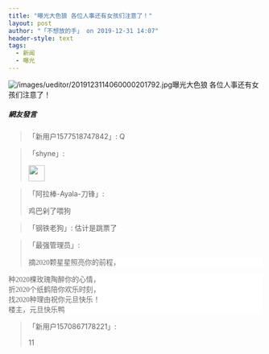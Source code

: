 ```yaml
---
title: "曝光大色狼 各位人事还有女孩们注意了！"
layout: post
author: "「不想放的手」 on 2019-12-31 14:07"
header-style: text
tags:
  - 新闻
  - 曝光
---
```


<img src="http://images.feileyuan.com/images/ueditor/2019123114060000201792.jpg" title="/images/ueditor/2019123114060000201792.jpg" alt="/images/ueditor/2019123114060000201792.jpg">曝光大色狼 各位人事还有女孩们注意了！<input type="hidden" value="菲乐园提供">

##### 網友發言 
> 「新用户1577518747842」:
> Q

> 「shyne」:
> <p><img src="https://images.feileyuan.com/images/ueditor/dialogs/emotion/images/default/df_003.gif" width="32" height="32"></p>

> 「阿拉棒-Ayala-刀锋」:
> <p>鸡巴剁了喂狗</p>

> 「钢铁老狗」:
> 估计是跳票了

> 「最强管理员」:
> <p style="margin-top: 0px; margin-bottom: 0px; box-sizing: border-box; padding: 0px; border: 0px; font-family: 微软雅黑; color: rgb(102, 102, 102); font-size: 14px; white-space: normal; background-color: rgb(255, 255, 255);">摘2020颗星星照亮你的前程，</p>
<p style="margin-top: 0px; margin-bottom: 0px; box-sizing: border-box; padding: 0px; border: 0px; font-family: 微软雅黑; color: rgb(102, 102, 102); font-size: 14px; white-space: normal; background-color: rgb(255, 255, 255);">种2020棵玫瑰陶醉你的心情，</p>
<p style="margin-top: 0px; margin-bottom: 0px; box-sizing: border-box; padding: 0px; border: 0px; font-family: 微软雅黑; color: rgb(102, 102, 102); font-size: 14px; white-space: normal; background-color: rgb(255, 255, 255);">折2020个纸鹤陪你欢乐时刻，</p>
<p style="margin-top: 0px; margin-bottom: 0px; box-sizing: border-box; padding: 0px; border: 0px; font-family: 微软雅黑; color: rgb(102, 102, 102); font-size: 14px; white-space: normal; background-color: rgb(255, 255, 255);">找2020种理由祝你元旦快乐！</p>
<p style="margin-top: 0px; margin-bottom: 0px; box-sizing: border-box; padding: 0px; border: 0px; font-family: 微软雅黑; color: rgb(102, 102, 102); font-size: 14px; white-space: normal; background-color: rgb(255, 255, 255);">楼主，元旦快乐鸭</p>


> 「新用户1570867178221」:
> <p>11</p>


